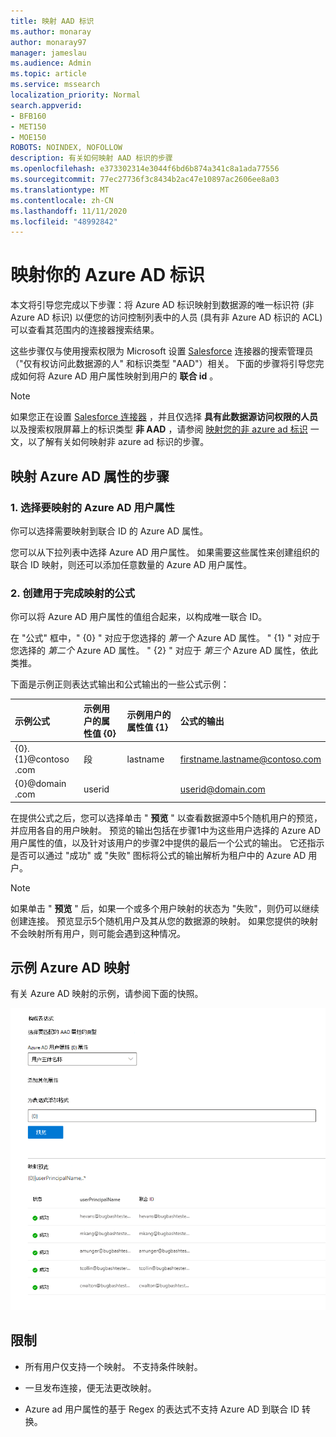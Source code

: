 ```yaml
---
title: 映射 AAD 标识
ms.author: monaray
author: monaray97
manager: jameslau
ms.audience: Admin
ms.topic: article
ms.service: mssearch
localization_priority: Normal
search.appverid:
- BFB160
- MET150
- MOE150
ROBOTS: NOINDEX, NOFOLLOW
description: 有关如何映射 AAD 标识的步骤
ms.openlocfilehash: e373302314e3044f6bd6b874a341c8a1ada77556
ms.sourcegitcommit: 77ec27736f3c8434b2ac47e10897ac2606ee8a03
ms.translationtype: MT
ms.contentlocale: zh-CN
ms.lasthandoff: 11/11/2020
ms.locfileid: "48992842"
---
```

# <a name="map-your-azure-ad-identities"></a>映射你的 Azure AD 标识  

本文将引导您完成以下步骤：将 Azure AD 标识映射到数据源的唯一标识符 (非 Azure AD 标识) 以便您的访问控制列表中的人员 (具有非 Azure AD 标识的 ACL) 可以查看其范围内的连接器搜索结果。

这些步骤仅与使用搜索权限为 Microsoft 设置 [Salesforce](salesforce-connector.md) 连接器的搜索管理员（"仅有权访问此数据源的人" 和标识类型 "AAD"）相关。 下面的步骤将引导您完成如何将 Azure AD 用户属性映射到用户的 **联合 id** 。

>[!NOTE]
>如果您正在设置 [Salesforce 连接器](salesforce-connector.md) ，并且仅选择 **具有此数据源访问权限的人员** 以及搜索权限屏幕上的标识类型 **非 AAD** ，请参阅 [映射您的非 azure ad 标识](map-non-aad.md) 一文，以了解有关如何映射非 azure ad 标识的步骤。  

## <a name="steps-for-mapping-your-azure-ad-properties"></a>映射 Azure AD 属性的步骤

### <a name="1-select-azure-ad-user-properties-to-map"></a>1. 选择要映射的 Azure AD 用户属性

你可以选择需要映射到联合 ID 的 Azure AD 属性。

您可以从下拉列表中选择 Azure AD 用户属性。 如果需要这些属性来创建组织的联合 ID 映射，则还可以添加任意数量的 Azure AD 用户属性。

### <a name="2-create-formula-to-complete-mapping"></a>2. 创建用于完成映射的公式

你可以将 Azure AD 用户属性的值组合起来，以构成唯一联合 ID。

在 "公式" 框中，" {0} " 对应于您选择的 *第一个* Azure AD 属性。 " {1} " 对应于您选择的 *第二个* Azure AD 属性。 " {2} " 对应于 *第三个* Azure AD 属性，依此类推。  

下面是示例正则表达式输出和公式输出的一些公式示例：

| 示例公式                  | 示例用户的属性值 {0}                 | 示例用户的属性值 {1}           | 公式的输出                  |
| :------------------- | :------------------- |:---------------|:---------------|
| {0}.{1}@contoso .com  | 段 | lastname |firstname.lastname@contoso.com
| {0}@domain .com                 | userid                 |             |userid@domain.com

在提供公式之后，您可以选择单击 " **预览** " 以查看数据源中5个随机用户的预览，并应用各自的用户映射。 预览的输出包括在步骤1中为这些用户选择的 Azure AD 用户属性的值，以及针对该用户的步骤2中提供的最后一个公式的输出。 它还指示是否可以通过 "成功" 或 "失败" 图标将公式的输出解析为租户中的 Azure AD 用户。  

>[!NOTE]
>如果单击 " **预览** " 后，如果一个或多个用户映射的状态为 "失败"，则仍可以继续创建连接。 预览显示5个随机用户及其从您的数据源的映射。 如果您提供的映射不会映射所有用户，则可能会遇到这种情况。

## <a name="sample-azure-ad-mapping"></a>示例 Azure AD 映射

有关 Azure AD 映射的示例，请参阅下面的快照。

![如何填写 Azure AD 映射页的示例快照](media/aad-mapping.png)

## <a name="limitations"></a>限制  

- 所有用户仅支持一个映射。 不支持条件映射。  

- 一旦发布连接，便无法更改映射。  

- Azure ad 用户属性的基于 Regex 的表达式不支持 Azure AD 到联合 ID 转换。